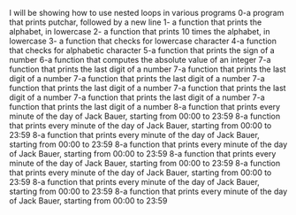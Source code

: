 I will be showing how to use nested loops in various programs
0-a program that prints putchar, followed by a new line
1- a function that prints the alphabet, in lowercase
2- a function that prints 10 times the alphabet, in lowercase
3- a function that checks for lowercase character
4-a function that checks for alphabetic character
5-a function that prints the sign of a number
6-a function that computes the absolute value of an integer
7-a function that prints the last digit of a number
7-a function that prints the last digit of a number
7-a function that prints the last digit of a number
7-a function that prints the last digit of a number
7-a function that prints the last digit of a number
7-a function that prints the last digit of a number
7-a function that prints the last digit of a number
8-a function that prints every minute of the day of Jack Bauer, starting from 00:00 to 23:59
8-a function that prints every minute of the day of Jack Bauer, starting from 00:00 to 23:59
8-a function that prints every minute of the day of Jack Bauer, starting from 00:00 to 23:59
8-a function that prints every minute of the day of Jack Bauer, starting from 00:00 to 23:59
8-a function that prints every minute of the day of Jack Bauer, starting from 00:00 to 23:59
8-a function that prints every minute of the day of Jack Bauer, starting from 00:00 to 23:59
8-a function that prints every minute of the day of Jack Bauer, starting from 00:00 to 23:59
8-a function that prints every minute of the day of Jack Bauer, starting from 00:00 to 23:59

